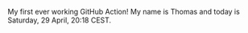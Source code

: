 My first ever working GitHub Action!
My name is Thomas and today is Saturday, 29 April, 20:18 CEST. 
